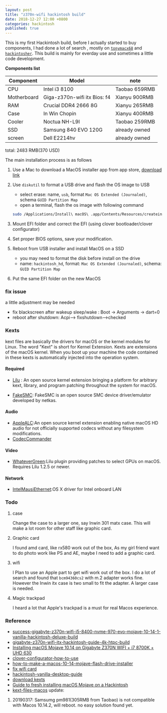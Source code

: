 ```yaml
---
layout: post
title: "z370n-wifi hackintosh build"
date: 2018-12-27 12:00 +0800
categories: hackintosh
published: true
---
```


This is my first Hackintosh build, before I actually started to buy components, I had done a lot of search ,  mostly on [`tonymacx68`](http://www.tonymacx86.com) and [`hackintosher`](https://hackintosher.com/). This build is mainly for everday use and sometimes a little code development.

 **Components list**

| Component   | Model                         | note          |
| ----------- | ----------------------------- | ------------- |
| CPU         | Intel i3 8100                 | Taobao 659RMB |
| Motherboard | Giga-z370n-wifi itx  Bios: f4 | Xianyu 900RMB |
| RAM         | Crucial DDR4 2666 8G          | Xianyu 265RMB |
| Case        | In Win Chopin                 | Xianyu 400RMB |
| Cooler      | Noctua NH-L9I                 | Taobao 259RMB |
| SSD         | Samsung 840 EVO 120G          | already owned |
| screen      | Dell E2214hv                  | already owned |

total: 2483 RMB(370 USD)

The main installation process is as follows

1. Use a Mac to download a MacOS installer app from app store, [download link](https://support.apple.com/en-us/HT201372)
2. Use `diskutil` to format a USB drive and flash the OS image to USB
   - select erase: name, `usb`, format `Mac OS Extended (Journaled)`, schema `GUID Partition Map`
   - open a terminal, flash the os image with following command

    ```sh
    sudo /Applications/Install\ macOS\ .app/Contents/Resources/createinstallmedia --volume /Volumes/usb --nointeraction
    ```

3. Mount EFI folder and correct the EFI (using clover bootloader/clover configurator)
4. Set proper BIOS options, save your modification.
5. Reboot from USB installer and install MacOS on a SSD

   - you may need to format the disk before install on the drive
   - name: `hackintosh_hd`, format: `Mac OS Extended (Journaled)`, schema: `GUID Partition Map`

6. Put the same EFI folder on the new MacOS

### fix issue

a little adjustment may be needed

- fix blackscreen after wakeup sleep/wake : Boot -> Arguments -> dart=0
- reboot after shutdown: Acpi--> fixshutdown-->checked

### Kexts

kext files are basically the drivers for macOS or the kernel modules for Linux. The word "Kext" is short for Kernel Extension. Kexts are extensions of the macOS  kernel. When you boot up your machine the code contained in these kexts is automatically injected into the operation system.

#### Required

- [Lilu](https://github.com/acidanthera/Lilu/releases) : An open source kernel extension bringing a platform for arbitrary kext, library, and program patching throughout the system for macOS.

- [FakeSMC](https://bitbucket.org/RehabMan/os-x-fakesmc-kozlek/downloads): FakeSMC is an open source SMC device driver/emulator developed by netkas.

#### Audio

- [AppleALC](https://github.com/acidanthera/AppleALC/releases/):An open source kernel extension enabling native macOS HD audio for not officially supported codecs without any filesystem modifications.
- [CodecCommander](https://bitbucket.org/RehabMan/os-x-eapd-codec-commander/downloads/)

#### Video

- [WhateverGreen](https://github.com/acidanthera/WhateverGreen/releases):Lilu plugin providing patches to select GPUs on macOS. Requires Lilu 1.2.5 or newer.

#### Network

- [IntelMausiEthernet](https://bitbucket.org/RehabMan/os-x-intel-network/downloads):OS X driver for Intel onboard LAN

### Todo

1. case
  
    Change the case to a larger one, say Inwin 301 matx case. This will make a lot room for other staff like graphic card.

2. Graphic card

    I found amd card, like rx580 work out of the box, As my girl friend want to do photo work like PS and AE, maybe I need to add a graphic card.

3. wifi
  
    I Plan to use an Apple part to get wifi work out of the box. I do a lot of search and found that `bcm94360cs2` with m.2 adapter works fine. However the Inwin itx case is two small to fit the adapter. A larger case is needed.

4. Magic trackpad

    I heard a lot that Apple's trackpad is a must for real Macos experience.

### Reference

- [success-gigabyte-z370n-wifi-i5-8400-nvme-970-evo-mojave-10-14-1-vanilla-hackintosh-deluxe-build](https://hackintosher.com/forums/thread/success-gigabyte-z370n-wifi-i5-8400-nvme-970-evo-mojave-10-14-1-vanilla-hackintosh-deluxe-build.704/)
- [gigabyte-z370n-wifi-itx-hackintosh-guide-4k-htpc-build](https://hackintosher.com/builds/gigabyte-z370n-wifi-itx-hackintosh-guide-4k-htpc-build/)
- [Installing macOS Mojave 10.14 on Gigabyte Z370N WIFI + i7 8700K + UHD 630](https://www.insanelymac.com/forum/topic/335847-guide-gigabyte-ga-z370n-wifi-i7-8700k-uhd-630-mojave-1014/)
- [clover-configurator-how-to-use](https://mackie100projects.altervista.org/clover-configurator-how-to-use/)
- [how-to-make-a-macos-10-14-mojave-flash-drive-installer](https://hackintosher.com/guides/how-to-make-a-macos-10-14-mojave-flash-drive-installer/)
- [fix wifi card](https://www.tonymacx86.com/threads/...card-into-a-ga-z370n-wifi-motherboard.259300/)
- [hackintosh-vanilla-desktop-guide](https://hackintosh.gitbook.io/-r-hackintosh-vanilla-desktop-guide/gathering-kexts)
- [download kexts](https://hackintosher.com/downloads/kexts/)
- [Guide to fresh installing macOS Mojave on a Hackintosh](https://hackintosher.com/guides/guide-to-fresh-installing-macos-mojave-on-a-hackintosh-10-14/)
- [kext-files-macos](https://hackintosher.com/blog/kext-files-macos/)
update:

1. 20190317:  Samsumg pm981(305RMB from Taobao) is not compatible with Macos 10.14.2, will reboot. no easy solution found yet.
